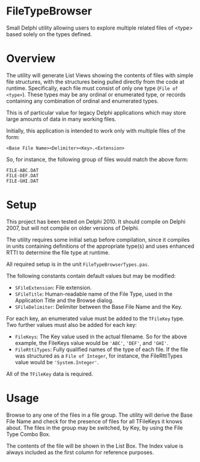 FileTypeBrowser
===============

Small Delphi utility allowing users to explore multiple related files of &lt;type> based solely on the types defined.

Overview
========

The utility will generate List Views showing the contents of files with simple file structures, with the structures being pulled directly from the code at runtime. Specifically, each file must consist of only one type (`File of <type>`). These types may be any ordinal or enumerated type, or records containing any combination of ordinal and enumerated types.

This is of particular value for legacy Delphi applications which may store large amounts of data in many working files.

Initially, this application is intended to work only with multiple files of the form:

    <Base File Name><Delimiter><Key>.<Extension>
		
So, for instance, the following group of files would match the above form:

    FILE-ABC.DAT
    FILE-DEF.DAT
    FILE-GHI.DAT

Setup
=====

This project has been tested on Delphi 2010. It should compile on Delphi 2007, but will not compile on older versions of Delphi.

The utility requires some initial setup before compilation, since it compiles in units containing definitions of the appropriate type(s) and uses enhanced RTTI to determine the file type at runtime.

All required setup is in the unit `FileTypeBrowserTypes.pas`.

The following constants contain default values but may be modified:
- `SFileExtension`: File extension.
- `SFileTitle`: Human-readable name of the File Type, used in the Application Title and the Browse dialog.
- `SFileDelimiter`: Delimiter between the Base File Name and the Key.

For each key, an enumerated value must be added to the `TFileKey` type. Two further values must also be added for each key:
- `FileKeys`: The Key value used in the actual filename. So for the above example, the FileKeys value would be `'ABC'`, `'DEF'`, and `'GHI'`.
- `FileRttiTypes`: Fully qualified names of the type of each file. If the file was structured as a `File of Integer`, for instance, the FileRttiTypes value would be `'System.Integer'`.

All of the `TFileKey` data is required.

Usage
=====

Browse to any one of the files in a file group. The utility will derive the Base File Name and check for the presence of files for all TFileKeys it knows about. The files in the group may be switched, by Key, by using the File Type Combo Box.

The contents of the file will be shown in the List Box. The Index value is always included as the first column for reference purposes.
